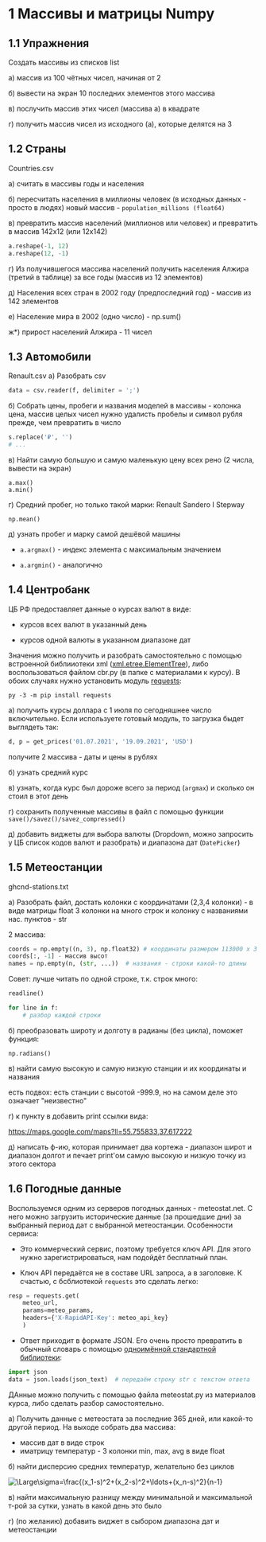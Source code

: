 ﻿# 1 Массивы и матрицы Numpy

## 1.1 Упражнения
Создать массивы из списков list

а) массив из 100 чётных чисел, начиная от 2

б) вывести на экран 10 последних элементов этого массива

в) послучить массив этих чисел (массива а) в квадрате

г) получить массив чисел из исходного (а), которые делятся на 3

## 1.2 Страны 
Countries.csv

а) считать в массивы годы и населения

б) пересчитать населения в миллионы человек (в исходных данных - просто в людях)
новый массив - ```population_millions (float64)```

в) превратить массив населений (миллионов или человек) и превратить в массив 142x12 (или 12x142)

```python
a.reshape(-1, 12)
a.reshape(12, -1)
```

г) Из получившегося массива населений получить населения Алжира (третий в таблице) за все годы (массив из 12 элементов)

д) Населения всех стран в 2002 году (предпоследний год) - массив из 142 элементов

е) Население мира в 2002 (одно число) - np.sum()

ж*) прирост населений Алжира - 11 чисел



## 1.3 Автомобили

Renault.csv
а) Разобрать csv

``` python
data = csv.reader(f, delimiter = ';')
```

б) Собрать цены, пробеги и названия моделей в массивы - колонка цена, массив целых чисел
нужно удалисть пробелы и символ рубля прежде, чем превратить в число

``` python
s.replace('₽', '')
# ...
```

в) Найти самую большую и самую маленькую цену всех рено
(2 числа, вывести на экран)

```
a.max()
a.min()
```

г) Средний пробег, но  только такой марки: Renault Sandero I Stepway

```
np.mean()
```

д) узнать пробег и марку самой дешёвой машины

 * ```a.argmax()``` - индекс элемента с максимальным значением

 * ```a.argmin()``` - аналогично

## 1.4 Центробанк
 
ЦБ РФ предоставляет данные о курсах валют в виде:

* курсов всех валют в указанный день

* курсов одной валюты в указанном диапазоне дат

Значения можно получить и разобрать самостоятельно с помощью встроенной библииотеки xml ([xml.etree.ElementTree](https://docs.python.org/3/library/xml.etree.elementtree.html)), либо воспользоваться файлом cbr.py (в папке с материалами к курсу). В обоих случаях нужно установить модуль [requests](https://docs.python-requests.org/en/latest/):

```
py -3 -m pip install requests
```

а) получить курсы доллара с 1 июля по сегодняшнее число включительно. Если используете готовый модуль, то загрузка быдет выглядеть так:

``` python
d, p = get_prices('01.07.2021', '19.09.2021', 'USD')
```

получите 2 массива - даты и цены в рублях

б) узнать средний курс

в) узнать, когда курс был дороже всего за период (```argmax```) и сколько он стоил в этот день

г) сохранить полученные массивы в файл с помощью функции ```save()/savez()/savez_compressed()```

д) добавить виджеты для выбора валюты (Dropdown, можно запросить у ЦБ список кодов валют и разобрать) и диапазона дат (```DatePicker```)

## 1.5 Метеостанции
ghcnd-stations.txt

а) Разобрать файл, достать колонки с координатами (2,3,4 колонки) - в виде матрицы float 3 колонки на много строк
и колонку с названиями нас. пунктов - str

2 массива:

``` python
coords = np.empty((n, 3), np.float32) # координаты размером 113000 х 3 float32
coords[:, -1] - массив высот
names = np.empty(n, (str, ...))  # названия - строки какой-то длины
```

Совет: лучше читать по одной строке, т.к. строк много:

``` python
readline()

for line in f:
	# разбор каждой строки
```

б) преобразовать широту и долготу в радианы (без цикла), поможет функция:

```
np.radians()
```

в) найти самую высокую и самую низкую станции и их координаты и названия

есть подвох: есть станции с высотой -999.9, но на самом деле это означает "неизвестно"

г) к пункту в добавить print ссылки вида:

https://maps.google.com/maps?ll=55.755833,37.617222

д) написать ф-ию, которая принимает два кортежа - диапазон широт и диапазон долгот
и печает print'ом самую высокую и низкую точку из этого сектора

## 1.6 Погодные данные

Воспользуемся одним из серверов погодных данных - meteostat.net. С него можно загрузить исторические данные (за прошедшие дни) за выбранный период дат с выбранной метеостанции. Особенности сервиса:

* Это коммерческий сервис, поэтому требуется ключ API. Для этого нужно зарегистрироваться, нам подойдёт бесплатный план.

* Ключ API передаётся не в составе URL запроса, а в заголовке. К счастью, с бсблиотекой ```requests``` это сделать легко:

``` python
resp = requests.get(
	meteo_url,
	params=meteo_params,
	headers={'X-RapidAPI-Key': meteo_api_key}
	)
```

* Ответ приходит в формате JSON. Его очень просто превратить в обычный словарь с помощью [одноимённой стандартной библиотеки](https://docs.python.org/3/library/json.html):

``` python
import json
data = json.loads(json_text)  # передаём строку str с текстом ответа
```

ДАнные можно получить с помощью файла meteostat.py из материалов курса, либо сделать разбор самостоятельно.

а) Получить данные с метеостата за последние 365 дней, или какой-то другой период. На выходе собрать два массива:

 * массив дат в виде строк
 * иматрицу температур - 3 колонки min, max, avg в виде float

б) найти дисперсию средних температур, желательно без циклов

![\Large\sigma=\frac{(x_1-s)^2+(x_2-s)^2+\ldots+(x_n-s)^2}{n-1}](https://latex.codecogs.com/svg.latex?\Large\sigma=\frac{(x_1-s)^2+(x_2-s)^2+\ldots+(x_n-s)^2}{n-1})

в) найти максимальную разницу между минимальной и максимальной т-рой за сутки, узнать в какой день это было

г) (по желанию) добавить виджет в сыбором диапазона дат и метеостанции
